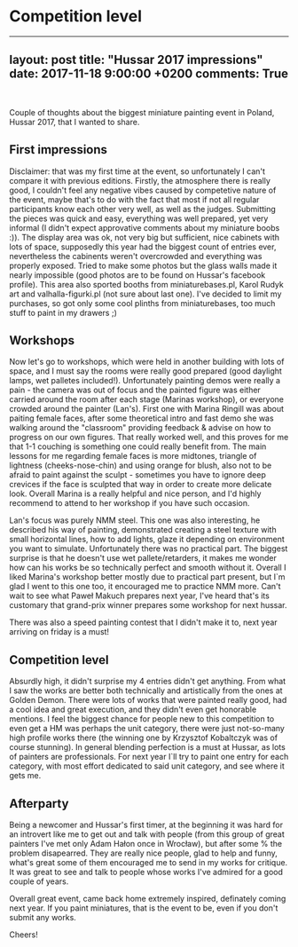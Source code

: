 # Competition level
---
layout: post
title: "Hussar 2017 impressions"
date: 2017-11-18 9:00:00 +0200
comments: True
---

&nbsp;&nbsp;&nbsp;&nbsp;&nbsp;&nbsp;&nbsp;&nbsp;

Couple of thoughts about the biggest miniature painting event in Poland, Hussar 2017, that I wanted to share.

## First impressions

Disclaimer: that was my first time at the event, so unfortunately I can't compare it with previous editions. Firstly, the atmosphere there is really good, I couldn't feel any negative vibes caused by competetive nature of the event, maybe that's to do with the fact that most if not all regular participants know each other very well, as well as the judges. Submitting the pieces was quick and easy, everything was well prepared, yet very informal (I didn't expect approvative comments about my miniature boobs :)). The display area was ok, not very big but sufficient, nice cabinets with lots of space, supposedly this year had the biggest count of entries ever, nevertheless the cabinents weren't overcrowded and everything was properly exposed. Tried to make some photos but the glass walls made it nearly impossible (good photos are to be found on Hussar's facebook profile). This area also sported booths from miniaturebases.pl, Karol Rudyk art and valhalla-figurki.pl (not sure about last one). I've decided to limit my purchases, so got only some cool plinths from miniaturebases, too much stuff to paint in my drawers ;)

## Workshops

Now let's go to workshops, which were held in another building with lots of space, and I must say the rooms were really good prepared (good daylight lamps, wet palletes included!). Unfortunately painting demos were really a pain - the camera was out of focus and the painted figure was either carried around the room after each stage (Marinas workshop), or everyone crowded around the painter (Lan's). First one with Marina Ringill was about paiting female faces, after some theoretical intro and fast demo she was walking around the "classroom" providing feedback & advise on how to progress on our own figures. That really worked well, and this proves for me that 1-1 couching is something one could really benefit from. The main lessons for me regarding female faces is more midtones, triangle of lightness (cheeks-nose-chin) and using orange for blush, also not to be afraid to paint against the sculpt - sometimes you have to ignore deep crevices if the face is sculpted that way in order to create more delicate look. Overall Marina is a really helpful and nice person, and I'd highly recommend to attend to her workshop if you have such occasion.

Lan's focus was purely NMM steel. This one was also interesting, he described his way of painting, demonstrated creating a steel texture with small horizontal lines, how to add lights, glaze it depending on environment you want to simulate. Unfortunately there was no practical part. The biggest surprise is that he doesn't use wet pallete/retarders, it makes me wonder how can his works be so technically perfect and smooth without it. Overall I liked Marina's workshop better mostly due to practical part present, but I`m glad I went to this one too, it encouraged me to practice NMM more. Can't wait to see what Paweł Makuch prepares next year, I've heard that's its customary that grand-prix winner prepares some workshop for next hussar.

There was also a speed painting contest that I didn't make it to, next year arriving on friday is a must! 

## Competition level

Absurdly high, it didn't surprise my 4 entries didn't get anything. From what I saw the works are better both technically and artistically from the ones at Golden Demon. There were lots of works that were painted really good, had a cool idea and great execution, and they didn't even get honorable mentions. I feel the biggest chance for people new to this competition to even get a HM was perhaps the unit category, there were just not-so-many high profile works there (the winning one by Krzysztof Kobaltczyk was of course stunning). In general blending perfection is a must at Hussar, as lots of painters are professionals. For next year I`ll try to paint one entry for each category, with most effort dedicated to said unit category, and see where it gets me. 

## Afterparty

Being a newcomer and Hussar's first timer, at the beginning it was hard for an introvert like me to get out and talk with people (from this group of great painters I've met only Adam Hałon once in Wrocław), but after some % the problem disapearred. They are really nice people, glad to help and funny, what's great some of them encouraged me to send in my works for critique. It was great to see and talk to people whose works I've admired for a good couple of years. 

Overall great event, came back home extremely inspired, definately coming next year. If you paint miniatures, that is the event to be, even if you don't submit any works.

Cheers!